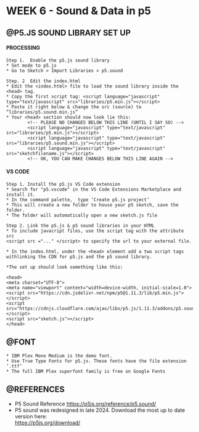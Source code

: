 # WEEK 6 - Sound & Data in p5

## @P5.JS SOUND LIBRARY SET UP
#### PROCESSING
	Step 1.  Enable the p5.js sound library
	* Set mode to p5.js
	* Go to Sketch > Import Libraries > p5.sound

	Step. 2  Edit the index.html
	* Edit the <index.html> file to load the sound library inside the <head> tag.
	* Copy the first script tag: <script language="javascript" type="text/javascript" src="libraries/p5.min.js"></script> 
	* Paste it right below & change the src (source) to  “libraries/p5.sound.min.js” 
	* Your <head> section should now look lie this: 
			<!-- PLEASE NO CHANGES BELOW THIS LINE (UNTIL I SAY SO) -->
			<script language="javascript" type="text/javascript" src="libraries/p5.min.js"></script>
			<script language="javascript" type="text/javascript" src="libraries/p5.sound.min.js"></script>
			<script language="javascript" type="text/javascript" src="sketchfilename.js"></script>
			<!-- OK, YOU CAN MAKE CHANGES BELOW THIS LINE AGAIN -->


#### VS CODE
	Step 1. Install the p5.js VS Code extension
	* Search for "p5.vscode" in the VS Code Extensions Marketplace and install it. 
	* In the command palette,  type ‘Create p5.js project’
	* This will create a new folder to house your p5 sketch, save the folder. 
	* The folder will automatically open a new sketch.js file
 
	Step 2. Link the p5.js & p5 sound libraries in your HTML
	* To include javacript files, use the script tag with the attribute src
	<script src ="..." </script> to specify the url to your external file. 

	* In the index.html, under the <head> element add a two script tags 		withlinking the CDN for p5.js and the p5 sound library. 

  	*The set up should look something like this:

```
<head>
<meta charset="UTF-8">
<meta name="viewport" content="width=device-width, initial-scale=1.0">
<script src="https://cdn.jsdelivr.net/npm/p5@1.11.3/lib/p5.min.js"></script>
<script src="https://cdnjs.cloudflare.com/ajax/libs/p5.js/1.11.3/addons/p5.sound.min.js"</script>
<script src="sketch.js"></script>
</head>
````


## @FONT
	* IBM Plex Mono Medium is the demo font. 
	* Use True Type Fonts for p5.js. These fonts have the file extension ‘.ttf’
	* The full IBM Plex superfont family is free on Google Fonts


## @REFERENCES
* P5 Sound Reference https://p5js.org/reference/p5.sound/
* P5 sound was redesigned in late 2024. Download the most up to date version here: <br>
  https://p5js.org/download/ <br>



